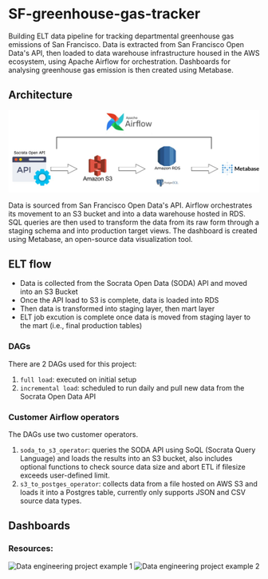 # SF-greenhouse-gas-tracker
Building ELT data pipeline for tracking departmental greenhouse gas emissions of San Francisco. Data is extracted from San Francisco Open Data's 
API, then loaded to data warehouse infrastructure housed in the AWS ecosystem, using Apache Airflow for orchestration. Dashboards for analysing 
greenhouse gas emission is then created using Metabase.

## Architecture

![Data architecture](./img/elt-pipeline.jpg)

Data is sourced from San Francisco Open Data's API. Airflow orchestrates its movement to an S3 bucket and into a data warehouse hosted in RDS. 
SQL queries are then used to transform the data from its raw form through a staging schema and into production target views. The dashboard is created
using Metabase, an open-source data visualization tool.

## ELT flow
- Data is collected from the Socrata Open Data (SODA) API and moved into an S3 Bucket
- Once the API load to S3 is complete, data is loaded into RDS
- Then data is transformed into staging layer, then mart layer
- ELT job excution is complete once data is moved from staging layer to the mart (i.e., final production tables)

### DAGs
There are 2 DAGs used for this project:
1. `full load`: executed on initial setup 
2. `incremental load`: scheduled to run daily and pull new data from the Socrata Open Data API

### Customer Airflow operators
The DAGs use two customer operators. 
1. `soda_to_s3_operator`: queries the SODA API using SoQL (Socrata Query Language) and loads the results into an S3 bucket, 
also includes optional functions to check source data size and abort ETL if filesize exceeds user-defined limit.
2. `s3_to_postges_operator`: collects data from a file hosted on AWS S3 and loads it into a Postgres table, 
currently only supports JSON and CSV source data types.

## Dashboards

### Resources:
![Data engineering project example 1](https://github.com/josephmachado/beginner_de_project)
![Data engineering project example 2](https://github.com/ilya-galperin/SF-EvictionTracker)
